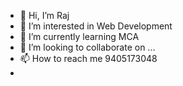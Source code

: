- 👋 Hi, I’m Raj 
- 👀 I’m interested in Web Development
- 🌱 I’m currently learning MCA 
- 💞️ I’m looking to collaborate on ...
- 📫 How to reach me 9405173048
- 
<!---
Raj12799/Raj12799 is a ✨ special ✨ repository because its `README.md` (this file) appears on your GitHub profile.
You can click the Preview link to take a look at your changes.
--->
